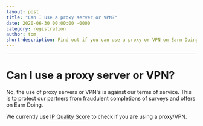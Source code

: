 ```yaml
---
layout: post
title: "Can I use a proxy server or VPN?"
date: 2020-06-30 00:00:00 -0000
category: registration
author: tom
short-description: Find out if you can use a proxy or VPN on Earn Doing.
---
```


-----

# Can I use a proxy server or VPN?

No, the use of proxy servers or VPN's is against our terms of service. This is to protect our partners from fraudulent completions of surveys and offers on Earn Doing.

We currently use [IP Quality Score](https://www.ipqualityscore.com/) to check if you are using a proxy/VPN.
